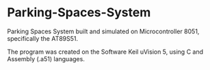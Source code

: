 # Parking-Spaces-System

Parking Spaces System built and simulated on Microcontroller 8051, specifically the AT89S51. 

The program was created on the Software Keil uVision 5, using C and Assembly (.a51) languages.
